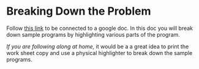# Breaking Down the Problem
Follow [this link](https://docs.google.com/document/d/1sWAaWm_IbdDrcCKcEWG0C_8AI5VPMnJMe-TufHU0N3k/edit?usp=sharing) to be connected to a google doc. In this doc you will break down sample programs by highlighting various parts of the program.

*If you are following along at home,* it would be a a great idea to print the work sheet copy and use a physical highlighter to break down the sample programs.
